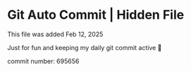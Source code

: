 # Git Auto Commit | Hidden File

This file was added Feb 12, 2025

Just for fun and keeping my daily git commit active 🤪

commit number: 695656
